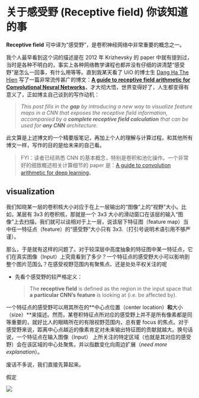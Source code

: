 





# 关于感受野 (Receptive field) 你该知道的事

**Receptive field** 可中译为“感受野”，是卷积神经网络中非常重要的概念之一。

我个人最早看到这个词的描述是在 2012 年 Krizhevsky 的 paper 中就有提到过，当时是各种不明白的，事实上各种网络教学课程也都并没有仔细的讲清楚“感受野”是怎么一回事，有什么用等等。直到我某天看了 UiO 的博士生 [Dang Ha The Hien](https://medium.com/@nikasa1889?source=post_header_lockup) 写了一篇非常流传甚广的博文：[**A guide to receptive field arithmetic for Convolutional Neural Networks**](https://medium.com/mlreview/a-guide-to-receptive-field-arithmetic-for-convolutional-neural-networks-e0f514068807)，才大彻大悟，世界变得好了，人生都变得有意义了，正如博主自己谈到的写作动机：

> *This post fills in the **gap** by introducing a new way to visualize feature maps in a CNN that exposes the receptive field information, accompanied by a **complete receptive field calculation** that can be used for **any CNN** architecture.*

此文算是上述博文的一个精要版笔记，再加上个人的理解与计算过程。和其他所有博文一样，写作的目的是给未来的自己看。

> FYI：读者已经熟悉 CNN 的基本概念，特别是卷积和池化操作。一个非常好的细致概述相关计算细节的 paper 是：[A guide to convolution arithmetic for deep learning](https://arxiv.org/pdf/1603.07285.pdf)。



## visualization

我们知晓某一层的卷积核大小对应于在上一层输出的“图像”上的“视野”大小。比如，某层有 3x3 的卷积核，那就是一个 3x3 大小的滑动窗口在该层的输入“图像”上去扫描，我们就可以谈相对于上一层，说该层下特征图（feature map）当中任一特征点（feature）的“感受野”大小只有 3x3.（打引号说明术语引用不够严谨）。

那么，于是就有这样的问题了。对于较深层中高度抽象的特征图中某一特征点，它们在真实图像（Input）上究竟看到了多少？一个特征点的感受野大小可以影响到整个图片范围么？在感受视野范围内有聚焦点、还是处处平权关注的呢

- 先看个感受野的较严格定义：

  > The **receptive field** is defined as the region in the input space that **a particular CNN’s feature** is looking at (i.e. be affected by).



一个特征点的感受野可以用其所在的**中心点位置（center location）**和**大小（size）**来描述。然而，某卷积特征点所对应的感受野上并不是所有像素都是同等重要的，就好比人的眼睛所在的有限视野范围内，总有要  focus 的焦点。对于感受野来说，距离中心点越近的像素肯定对未来输出特征图的贡献就越大。换句话说，一个特征点在输入图像（Input） 上所关注的特定区域（也就是其对应的感受野）会在该区域的中心处聚焦，并以指数变化向周边扩展（*need more explanation*）。

废话不多说，我们直接先算起来。

假定



![](https://i.loli.net/2018/08/27/5b83d183bd5fc.png)















